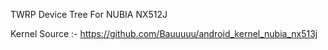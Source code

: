 TWRP Device Tree For NUBIA NX512J

Kernel Source :- https://github.com/Bauuuuu/android_kernel_nubia_nx513j
